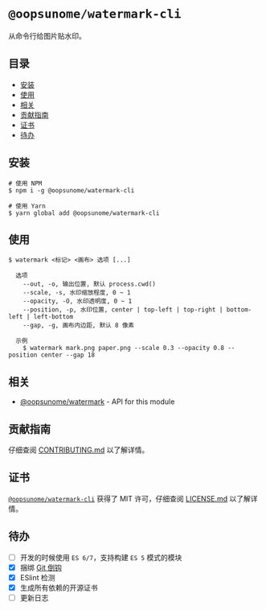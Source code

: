 # `@oopsunome/watermark-cli`

从命令行给图片贴水印。

## 目录
- [安装](#安装)
- [使用](#使用)
- [相关](#相关)
- [贡献指南](#贡献指南)
- [证书](#证书)
- [待办](#待办)

## 安装

```shell
# 使用 NPM
$ npm i -g @oopsunome/watermark-cli

# 使用 Yarn
$ yarn global add @oopsunome/watermark-cli
```

## 使用

```
$ watermark <标记> <画布> 选项 [...]

  选项
    --out, -o, 输出位置, 默认 process.cwd()
    --scale, -s, 水印缩放程度, 0 ~ 1
    --opacity, -O, 水印透明度, 0 ~ 1
    --position, -p, 水印位置, center | top-left | top-right | bottom-left | left-bottom
    --gap, -g, 画布内边距, 默认 8 像素

  示例
    $ watermark mark.png paper.png --scale 0.3 --opacity 0.8 --position center --gap 18
```

## 相关
- [@oopsunome/watermark][@oopsunome/watermark] - API for this module

## 贡献指南

仔细查阅 [CONTRIBUTING.md][贡献指南] 以了解详情。

## 证书

[`@oopsunome/watermark-cli`][@oopsunome/watermark-cli] 获得了 MIT 许可，仔细查阅 [LICENSE.md][证书] 以了解详情。

## 待办

- [ ] 开发的时候使用 `ES 6/7`，支持构建 `ES 5` 模式的模块
- [X] 捆绑 [Git 倒钩](https://github.com/typicode/husky)
- [X] ESlint 检测
- [X] 生成所有依赖的开源证书
- [ ] 更新日志

[贡献指南]: https://github.com/iTonyYo/watermark-cli/blob/master/CONTRIBUTING.md
[证书]: https://github.com/iTonyYo/watermark-cli/blob/master/LICENSE.md
[Node]: https://nodejs.org/
[@oopsunome/watermark-cli]: https://github.com/iTonyYo/watermark-cli
[@oopsunome/watermark]: https://github.com/iTonyYo/watermark
